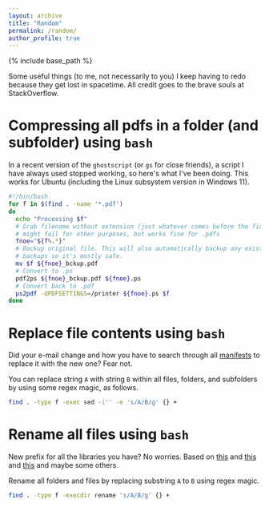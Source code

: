 ```yaml
---
layout: archive
title: "Random"
permalink: /random/
author_profile: true
---
```


{% include base_path %}

Some useful things (to me, not necessarily to you) I keep having to redo because they get lost in spacetime. All credit goes to the brave souls at StackOverflow.

# Compressing all pdfs in a folder (and subfolder) using `bash`

In a recent version of the `ghostscript` (or `gs` for close friends), a script I have always used stopped working, so here's what I've been doing.
This works for Ubuntu (including the Linux subsystem version in Windows 11).

```sh
#!/bin/bash
for f in $(find . -name '*.pdf')
do 
  echo "Processing $f"
  # Grab filename without extension (just whatever comes before the first .)
  # might fail for other purposes, but works fine for .pdfs
  fnoe="${f%.*}"
  # Backup original file. This will also automatically backup any existing
  # backups so it's mostly safe.
  mv $f ${fnoe}_bckup.pdf
  # Convert to .ps
  pdf2ps ${fnoe}_bckup.pdf ${fnoe}.ps
  # Convert back to .pdf
  ps2pdf -dPDFSETTINGS=/printer ${fnoe}.ps $f
done
```
# Replace file contents using `bash`

Did your e-mail change and how you have to search through all [manifests](https://wiki.ros.org/Manifest) to replace it with the new one? Fear not. 

You can replace string `A` with string `B` within all files, folders, and subfolders by using some regex magic, as follows.

```sh
find . -type f -exec sed -i'' -e 's/A/B/g' {} +
```

# Rename all files using `bash`

New prefix for all the libraries you have? No worries. Based on [this](https://stackoverflow.com/questions/16541582/find-multiple-files-and-rename-them-in-linux) and [this](https://stackoverflow.com/questions/1961255/rename-files-using-a-regex-with-bash) and [this](https://unix.stackexchange.com/questions/141086/how-can-i-use-rename-to-recursively-rename-everyting-to-uppercase) and maybe some others.

Rename all folders and files by replacing substring `A` to `B` using regex magic.

```sh
find . -type f -execdir rename 's/A/B/g' {} +
```
